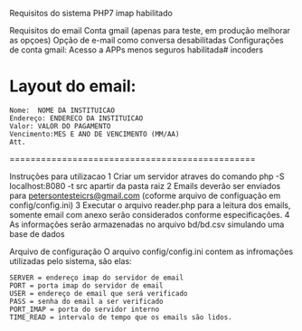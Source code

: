 Requisitos do sistema
	PHP7
	imap habilitado

Requisitos do email
	Conta gmail (apenas para teste, em produção melhorar as opçoes)
	Opção de e-mail como conversa desabilitadas
Configurações de conta gmail:
	Acesso a APPs menos seguros habilitada# incoders

Layout do email:
===============================================
	Nome:  NOME DA INSTITUICAO
	Endereço: ENDERECO DA INSTITUICAO
	Valor: VALOR DO PAGAMENTO
	Vencimento:MES E ANO DE VENCIMENTO (MM/AA)
	Att.
===============================================

Instruções para utilizacao
1 Criar um servidor atraves do comando php -S localhost:8080 -t src apartir da pasta raiz
2 Emails deverão ser enviados para petersontesteicrs@gmail.com (coforme arquivo de configuação em config/config.ini)
3 Executar o arquivo reader.php para a leitura dos emails, somente email com anexo serão considerados conforme especificações.
4 As informações serão armazenadas no arquivo bd/bd.csv simulando uma base de dados

Arquivo de configuração
	O arquivo config/config.ini contem as infromações utilizadas pelo sistema, são elas:

	SERVER = endereço imap do servidor de email
	PORT = porta imap do servidor de email
	USER = endereço de email que será verificado
	PASS = senha do email a ser verificado
	PORT_IMAP = porta do servidor interno
	TIME_READ = intervalo de tempo que os emails são lidos.